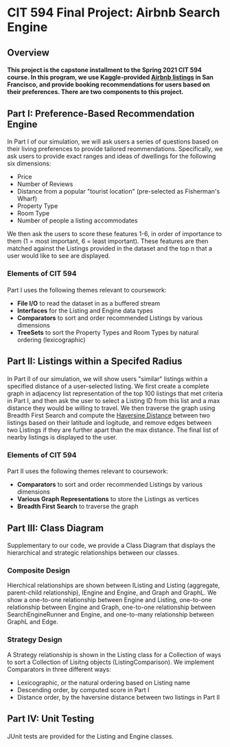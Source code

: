 # CIT 594 Final Project: Airbnb Search Engine

## Overview
#### This project is the capstone installment to the Spring 2021 CIT 594 course. In this program, we use Kaggle-provided [Airbnb listings](https://www.kaggle.com/jeploretizo/san-francisco-airbnb-listings) in San Francisco, and provide booking recommendations for users based on their preferences. There are two components to this project.

## Part I: Preference-Based Recommendation Engine
#### 
In Part I of our simulation, we will ask users a series of questions based on their living preferences to provide tailored reommendations. Specifically, we ask users to provide exact ranges and ideas of dwellings for the following six dimensions:

* Price
* Number of Reviews
* Distance from a popular "tourist location" (pre-selected as Fisherman's Wharf)
* Property Type
* Room Type
* Number of people a listing accommodates

We then ask the users to score these features 1-6, in order of importance to them (1 = most important, 6 = least important). These features are then matched against the Listings provided in the dataset and the top n that a user would like to see are displayed.

### Elements of CIT 594
#### 
Part I uses the following themes relevant to coursework:
* **File I/O** to read the dataset in as a buffered stream
* **Interfaces** for the Listing and Engine data types
* **Comparators** to sort and order recommended Listings by various dimensions
* **TreeSets** to sort the Property Types and Room Types by natural ordering (lexicographic)

## Part II: Listings within a Specifed Radius
#### 
In Part II of our simulation, we will show users "similar" listings within a specified distance of a user-selected listing. We first create a complete graph in adjacency list representation of the top 100 listings that met criteria in Part I, and then ask the user to select a Listing ID from this list and a max distance they would be willing to travel. We then traverse the graph using Breadth First Search and compute the [Haversine Distance](https://www.movable-type.co.uk/scripts/latlong.html) between two listings based on their latitude and logitude, and remove edges between two Listings if they are further apart than the max distance. The final list of nearby listings is displayed to the user.

### Elements of CIT 594
#### 
Part II uses the following themes relevant to coursework:
* **Comparators** to sort and order recommended Listings by various dimensions
* **Various Graph Representations** to store the Listings as vertices
* **Breadth First Search** to traverse the graph

## Part III: Class Diagram
####
Supplementary to our code, we provide a Class Diagram that displays the hierarchical and strategic relationships between our classes.

### Composite Design
Hierchical relationships are shown between IListing and Listing (aggregate, parent-child relationship), IEngine and Engine, and Graph and GraphL. We show a one-to-one relationship between Engine and Listing, one-to-one relationship between Engine and Graph, one-to-one relationship between SearchEngineRunner and Engine, and one-to-many relationship between GraphL and Edge.

### Strategy Design
A Strategy relationship is shown in the Listing class for a Collection of ways to sort a Collection of Lisitng objects (ListingComparison). We implement Comparators in three different ways:
* Lexicographic, or the natural ordering based on Listing name
* Descending order, by computed score in Part I
* Distance order, by the haversine distance between two listings in Part II

## Part IV: Unit Testing
####
JUnit tests are provided for the Listing and Engine classes.
